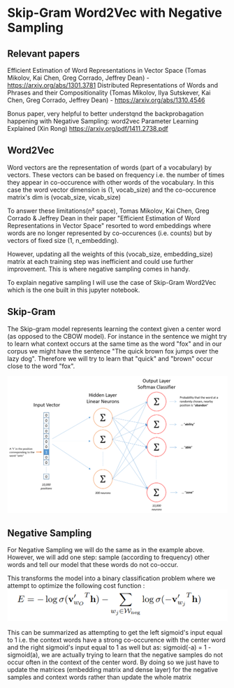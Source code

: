 # Skip-Gram Word2Vec with Negative Sampling

## Relevant papers
Efficient Estimation of Word Representations in Vector Space (Tomas Mikolov, Kai Chen, Greg Corrado, Jeffrey Dean) - https://arxiv.org/abs/1301.3781
Distributed Representations of Words and Phrases and their Compositionality (Tomas Mikolov, Ilya Sutskever, Kai Chen, Greg Corrado, Jeffrey Dean) - https://arxiv.org/abs/1310.4546

Bonus paper, very helpful to better understqnd the backprobagation happening with Negative Sampling: word2vec Parameter Learning Explained (Xin Rong) https://arxiv.org/pdf/1411.2738.pdf

## Word2Vec

Word vectors are the representation of words (part of a vocabulary) by vectors. These vectors can be based on frequency i.e. the number of times they appear in co-occurence with other words of the vocabulary. In this case the word vector dimension is (1, vocab_size) and the co-occurence matrix's dim is (vocab_size, vicab_size)

To answer these limitations(n² space), Tomas Mikolov, Kai Chen, Greg Corrado & Jeffrey Dean in their paper "Efficient Estimation of Word Representations in Vector Space" resorted to word embeddings where words are no longer represented by co-occurences (i.e. counts) but by vectors of fixed size (1, n_embedding).

However, updating all the weights of this (vocab_size, embedding_size) matrix at each training step was inefficient and could use further improvement. This is where negative sampling comes in handy.

To explain negative sampling I will use the case of Skip-Gram Word2Vec which is the one built in this jupyter notebook.


## Skip-Gram

The Skip-gram model represents learning the context given a center word (as opposed to the CBOW model). For instance in the sentence we might try to learn what context occurs at the same time as the word "fox" and in our corpus we might have the sentence "The quick brown fox jumps over the lazy dog". Therefore we will try to learn that "quick" and "brown" occur close to the word "fox".

![Skip-Gram](https://github.com/shawn-lab-ml/ml_from_scratch/blob/master/nlp/Word2Vec/skipgram.png)


## Negative Sampling

For Negative Sampling we will do the same as in the example above. However, we will add one step: sample (according to frequency) other words and tell our model that these words do not co-occur.

This transforms the model into a binary classification problem where we attempt to optimize the following cost function :
![Negative Sampling Cost Function](https://github.com/shawn-lab-ml/ml_from_scratch/blob/master/nlp/Word2Vec/Word2vec%20NS%20cost%20function.PNG)

This can be summarized as attempting to get the left sigmoid's input equal to 1 i.e. the context words have a strong co-occurence with the center word and the right sigmoid's input equal to 1 as well but as: sigmoid(-a) = 1 - sigmoid(a), we are actually trying to learn that the negative samples do not occur often in the context of the center word. By doing so we just have to update the matrices (embedding matrix and dense layer) for the negative samples and context words rather than update the whole matrix
